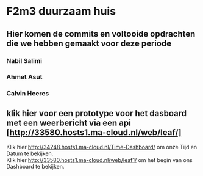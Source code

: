# F2m3 duurzaam huis

## Hier komen de commits en voltooide opdrachten die we hebben gemaakt voor deze periode

### Nabil Salimi
### Ahmet Asut
### Calvin Heeres


## klik hier voor een prototype voor het dasboard met een weerbericht via een api [http://33580.hosts1.ma-cloud.nl/web/leaf/]

Klik hier <http://34248.hosts1.ma-cloud.nl/Time-Dashboard/> om onze Tijd en Datum te bekijken. <br>
Klik hier <http://33580.hosts1.ma-cloud.nl/web/leaf1/> om het begin van ons Dashboard te bekijken. <br>


